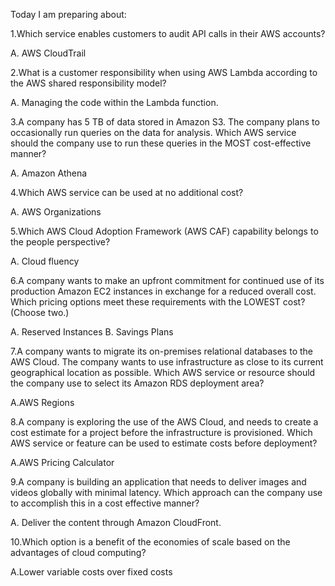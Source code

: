 Today I am preparing about:

1.Which service enables customers to audit API calls in their AWS accounts?

A. AWS CloudTrail

2.What is a customer responsibility when using AWS Lambda according to the AWS shared responsibility model?

A. Managing the code within the Lambda function.

3.A company has 5 TB of data stored in Amazon S3. The company plans to occasionally run queries on the data for analysis.
Which AWS service should the company use to run these queries in the MOST cost-effective manner?

A. Amazon Athena

4.Which AWS service can be used at no additional cost?

A. AWS Organizations

5.Which AWS Cloud Adoption Framework (AWS CAF) capability belongs to the people perspective?


A. Cloud fluency

6.A company wants to make an upfront commitment for continued use of its production Amazon EC2 instances in exchange for a reduced overall cost.
Which pricing options meet these requirements with the LOWEST cost? (Choose two.)

A. Reserved Instances 
B. Savings Plans

7.A company wants to migrate its on-premises relational databases to the AWS Cloud. The company wants to use infrastructure as close to its current geographical location as possible.
Which AWS service or resource should the company use to select its Amazon RDS deployment area?

A.AWS Regions

8.A company is exploring the use of the AWS Cloud, and needs to create a cost estimate for a project before the infrastructure is provisioned.
Which AWS service or feature can be used to estimate costs before deployment?

A.AWS Pricing Calculator

9.A company is building an application that needs to deliver images and videos globally with minimal latency.
Which approach can the company use to accomplish this in a cost effective manner?

A. Deliver the content through Amazon CloudFront.

10.Which option is a benefit of the economies of scale based on the advantages of cloud computing?

A.Lower variable costs over fixed costs